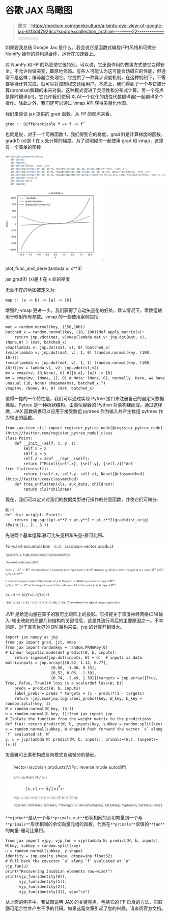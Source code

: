 # 谷歌 JAX 鸟瞰图

> 原文：<https://medium.com/geekculture/a-birds-eye-view-of-google-jax-61f3d47926cc?source=collection_archive---------22----------------------->

如果要我总结 Google Jax 是什么，我会说它是函数式编程(FP)风格和可微分 NumPy 操作的异构混合体，运行在加速器上。

对 NumPy 和 FP 的熟悉使它很特别。可以说，它无副作用的做事方式使它变得安全。不允许你做突变，即原地修饰。有些人可能认为这可能会妨碍它的性能，但通常不是这样；编译器会处理它。它提供了一种异步调度机制，在这种机制下，不需要等待计算完成，就可以将控制权交还给用户。本质上，我们得到了一个与它被计算(promise)解耦的未来对象。这种模式促进了灵活性和分布式计算。另一个亮点是即时编译(jit)，它允许我们使用 XLA(一个优化的线性代数编译器)一起编译多个操作。除此之外，我们还可以通过 vmap API 获得矢量化地图。

我们来谈谈 jax 提供的 grad 函数。从 FP 的观点来看，

```
grad :: Differentiable f => f -> f’
```

也就是说，对于一个可微函数 f，我们得到它的梯度。grad(f)是计算梯度的函数，grad(f) (x)是 f 在 x 处计算的梯度。为了说明如何一起使用 grad 和 vmap，这里有一个简单的函数

![](img/6f8f10b3395b0accec7011f2de2a3c00.png)![](img/c3edade2f0fea7c911650a0a5b1066e4.png)

plot_func_and_deriv(lambda x: x**3)

jax.grad(f) (x)是 f 在 x 处的梯度

无处不在的地图被定义为:

```
map :: (a -> b) -> [a] -> [b]
```

增强的 vmap 更进一步，我们获得了自动矢量化的好处。默认情况下，零数组轴用于映射所有参数。vmap 的一些使用案例包括:

```
mat = random.normal(key, (150,100))
batched_x = random.normal(key, (10, 100))def apply_matrix(v):
    return jnp.vdot(mat, v)vmap(lambda mat,v: jnp.dot(mat, v), (None,0) ) (mat, batched_x)
vmap(lambda v: jnp.dot(mat, v), 0) (batched_x)
(vmap(lambda v: jnp.dot(mat, v), 1, 0) (random.normal(key, (100, 10))))
(vmap(lambda v: jnp.dot(mat, v), 1, 1) (random.normal(key, (100, 10))))vv = lambda v1, v2: jnp.vdot(v1,v2)
mv = vmap(vv, (0,None), 0) #([b,a], [a]) -> [b]
mm = vmap(mv, (None, 1), 0) # Note: (None, 0), normally. Here, we have unusual (10, None) shapemm(mat, batched_x.T)
vmap(mv, (None, 0), 0) (mat, batched_x)
```

值得一提的一个特性是，我们可以通过实现 Pytree 接口来注册自己的自定义数据类型。Pytree 是一种树状结构，由类似容器的 Python 对象构建而成。通过这样做，JAX 函数转换可以应用于接受数组 pytrees 作为输入并产生数组 pytrees 作为输出的函数。

```
from jax.tree_util import register_pytree_node[@register_pytree_node](http://twitter.com/register_pytree_node)_class
class Point:
    def __init__(self, x, y, z):
        self.x = x
        self.y = y
        self.z = zdef __repr__(self):
        return f"Point({self.x}, {self.y}, {self.z})"def tree_flatten(self):
        return ((self.x, self.y, self.z), None)[@classmethod](http://twitter.com/classmethod)
    def tree_unflatten(cls, aux_data, children):
        return cls(*children)
```

现在，我们可以定义对我们的数据类型进行操作的任意函数，并使它们可微分:

```
@jit
def dist_orig(pt: Point):
    return jnp.sqrt(pt.x**2 + pt.y**2 + pt.z**2)grad(dist_orig)(Point(1., 2., 3.))
```

先说两个基本运算:雅可比矢量积和矢量-雅可比积。

![](img/765d2fa0bf7e6f02fc045556fdf25a1d.png)

JVP 是给定向量在算子的雅可比矩阵上的投影。它捕捉关于深度神经网络(DN)输入-输出映射的局部几何结构的关键信息，这是其流行背后的主要原因之一。不幸的是，对于真实世界的 DN 架构来说，jvp 的计算开销很大。

```
import jax.numpy as jnp
from jax import grad, jit, vmap
from jax import randomkey = random.PRNGKey(0)
# Linear logistic modeldef predict(W, b, inputs):
    return sigmoid(jnp.dot(inputs, W) + b)  # inputs is data matrixinputs = jnp.array([[0.52, 1.12, 0.77],
                    [0.88, -1.08, 0.15],
                    [0.52, 0.06, -1.39],
                    [0.74, -2.49, 1.39]])targets = jnp.array([True, True, False, True])# loss is a scalardef loss(W, b):
    preds = predict(W, b, inputs)
    label_probs = preds * targets + (1 - preds)*(1 - targets)
    return -jnp.sum(jnp.log(label_probs))key, W_key, b_key = random.split(key, 3)
W = random.normal(W_key, (3,))
b = random.normal(b_key, ())from jax import jvp
# Isolate the function from the weight matrix to the predictions
def f(W): return predict(W, b, inputs)key, subkey = random.split(key)
v = random.normal(subkey, W.shape)# Push forward the vector `v` along `f` evaluated at `W`
y, u = jvp(lambda W: predict(W, b, inputs), primals=(W,), tangents=(v,))
```

矢量雅可比乘积构成反向模式自动微分的基础。

![](img/17989216613bcadbc11309bb6c3b166b.png)

`**vjpfun**`是从一个与`**primals_out**`形状相同的余切向量到一个与`**primals**`形状相同的余切向量元组的函数，代表在`**primals**`求值的`**fun**`的向量-雅可比乘积。

```
from jax import vjpy, vjp_fun = vjp(lambda W: predict(W, b, inputs), W)key, subkey = random.split(key)
u = random.normal(subkey, y.shape)
identity = jnp.eye(*y.shape, dtype=jnp.float32)
# Pull back the covector `u` along `f` evaluated at `W`
vjp_fun(u)
print("Recovering Jacobian elements row-wise!")
print(vjp_fun(identity[0]),
      vjp_fun(identity[1]),
      vjp_fun(identity[2]),
      vjp_fun(identity[3]), sep="\n")
```

从上面的例子中，我试图说明 JAX 的关键亮点，包括它的 FP 启发的方法，它鼓励可组合性并产生干净的代码。如果这篇文章引起了您的兴趣，请查阅官方文档。